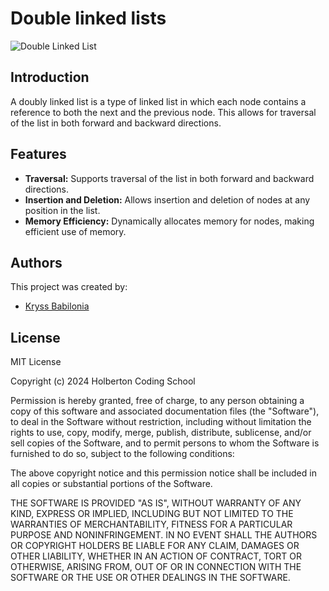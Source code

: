 # Double linked lists

![Double Linked List](https://miro.medium.com/v2/resize:fit:640/format:webp/1*5wRMqVjLatOGX88VrZgacA.jpeg)


## Introduction

A doubly linked list is a type of linked list in which each node contains a reference to both the next and the previous node. This allows for traversal of the list in both forward and backward directions.

## Features

- **Traversal:** Supports traversal of the list in both forward and backward directions.
- **Insertion and Deletion:** Allows insertion and deletion of nodes at any position in the list.
- **Memory Efficiency:** Dynamically allocates memory for nodes, making efficient use of memory.


## Authors
This project was created by:
- [Kryss Babilonia](https://github.com/kryssbm99)

## License

MIT License

Copyright (c) 2024 Holberton Coding School

Permission is hereby granted, free of charge, to any person obtaining a copy
of this software and associated documentation files (the "Software"), to deal
in the Software without restriction, including without limitation the rights
to use, copy, modify, merge, publish, distribute, sublicense, and/or sell
copies of the Software, and to permit persons to whom the Software is
furnished to do so, subject to the following conditions:

The above copyright notice and this permission notice shall be included in all
copies or substantial portions of the Software.

THE SOFTWARE IS PROVIDED "AS IS", WITHOUT WARRANTY OF ANY KIND, EXPRESS OR
IMPLIED, INCLUDING BUT NOT LIMITED TO THE WARRANTIES OF MERCHANTABILITY,
FITNESS FOR A PARTICULAR PURPOSE AND NONINFRINGEMENT. IN NO EVENT SHALL THE
AUTHORS OR COPYRIGHT HOLDERS BE LIABLE FOR ANY CLAIM, DAMAGES OR OTHER
LIABILITY, WHETHER IN AN ACTION OF CONTRACT, TORT OR OTHERWISE, ARISING FROM,
OUT OF OR IN CONNECTION WITH THE SOFTWARE OR THE USE OR OTHER DEALINGS IN THE
SOFTWARE.
